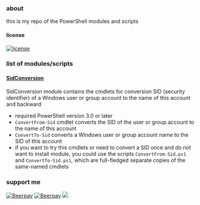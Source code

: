 ### about
this is my repo of the PowerShell modules and scripts

#### license  
[![license](https://img.shields.io/github/license/almaceleste/xfce4-genmon-scripts.svg?longCache=true)](https://github.com/almaceleste/xfce4-genmon-scripts/blob/master/LICENSE)

<!-- #### wiki -->

### list of modules/scripts
#### [SidConversion](https://github.com/almaceleste/sidconversion)
SidConversion module contains the cmdlets for conversion SID (security identifier) of a Windows user or group account to the name of this account and backward
* required PowerShell version 3.0 or later
* `ConvertFrom-Sid` cmdlet converts the SID of the user or group account to the name of this account
* `ConvertTo-Sid` converts a Windows user or group account name to the SID of this account
* if you want to try this cmdlets or need to convert a SID once and do not want to install module, you could use the scripts `ConvertFrom-Sid.ps1` and `ConvertTo-Sid.ps1`, which are full-fledged separate copies of the same-named cmdlets

### support me
[![Beerpay](https://beerpay.io/almaceleste/powershell/badge.svg?style=beer-square)](https://beerpay.io/almaceleste/powershell) [![Beerpay](https://beerpay.io/almaceleste/powershell/make-wish.svg?style=flat-square)](https://beerpay.io/almaceleste/powershell?focus=wish)
[![](https://img.shields.io/badge/Paypal-donate_me-blue.svg?longCache=true&logo=paypal)](https://www.paypal.me/almaceleste "paypal | donate me") 
